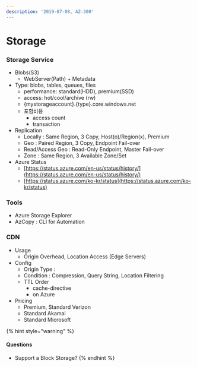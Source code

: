 ```yaml
---
description: '2019-07-08, AZ-300'
---
```


# Storage

### Storage Service

* Blobs\(S3\)
  * WebServer\(Path\) + Metadata
* Type: blobs, tables, queues, files
  * performance: standard\(HDD\), premium\(SSD\)
  * access: hot/cool/archive \(rw\)
  * {mystorageaccount}.{type}.core.windows.net
  * 포함비용
    * access count
    * transaction
* Replication
  * Locally : Same Region, 3 Copy, Host\(o\)/Region\(x\), Premium
  * Geo : Paired Region, 3 Copy, Endpoint Fail-over
  * Read/Access Geo : Read-Only Endpoint, Master Fail-over
  * Zone : Same Region, 3 Available Zone/Set
* Azure Status
  * [https://status.azure.com/en-us/status/history/](https://status.azure.com/en-us/status/history/)
  * [https://status.azure.com/ko-kr/status](https://status.azure.com/ko-kr/status)

### Tools

* Azure Storage Explorer
* AzCopy : CLI for Automation

### CDN

* Usage
  * Origin Overhead, Location Access \(Edge Servers\)
* Config
  * Origin Type : 
  * Condition : Compression, Query String, Location Filtering
  * TTL Order
    * cache-directive
    * on Azure
* Pricing
  * Premium, Standard Verizon
  * Standard Akamai
  * Standard Microsoft

{% hint style="warning" %}
#### Questions

* Support a Block Storage?
{% endhint %}



